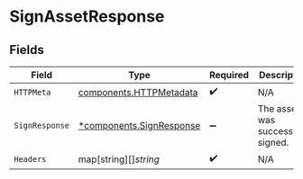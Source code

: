 # SignAssetResponse


## Fields

| Field                                                               | Type                                                                | Required                                                            | Description                                                         |
| ------------------------------------------------------------------- | ------------------------------------------------------------------- | ------------------------------------------------------------------- | ------------------------------------------------------------------- |
| `HTTPMeta`                                                          | [components.HTTPMetadata](../../models/components/httpmetadata.md)  | :heavy_check_mark:                                                  | N/A                                                                 |
| `SignResponse`                                                      | [*components.SignResponse](../../models/components/signresponse.md) | :heavy_minus_sign:                                                  | The asset was successfully signed.                                  |
| `Headers`                                                           | map[string][]*string*                                               | :heavy_check_mark:                                                  | N/A                                                                 |